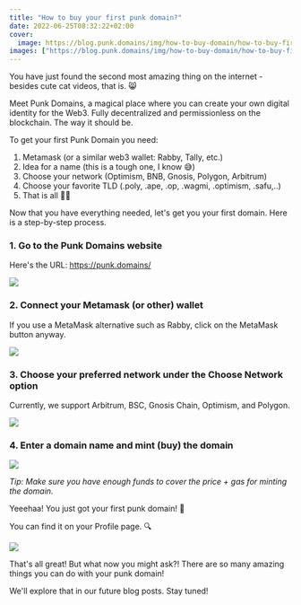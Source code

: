```yaml
---
title: "How to buy your first punk domain?"
date: 2022-06-25T08:32:22+02:00
cover:
  image: https://blog.punk.domains/img/how-to-buy-domain/how-to-buy-first-domain.png
images: ["https://blog.punk.domains/img/how-to-buy-domain/how-to-buy-first-domain.png"]
---
```


You have just found the second most amazing thing on the internet - besides cute cat videos, that is. 😸

Meet Punk Domains, a magical place where you can create your own digital identity for the Web3. Fully decentralized and permissionless on the blockchain. The way it should be.

To get your first Punk Domain you need:

1. Metamask (or a similar web3 wallet: Rabby, Tally, etc.)
2. Idea for a name (this is a tough one, I know 😅)  
3. Choose your network (Optimism, BNB, Gnosis, Polygon, Arbitrum)
4. Choose your favorite TLD (.poly, .ape, .op, .wagmi, .optimism, .safu,..)
5. That is all 🤘😎

Now that you have everything needed, let's get you your first domain. Here is a step-by-step process. 

### 1. Go to the Punk Domains website

Here's the URL: https://punk.domains/

![](/img/how-to-buy-domain/1.png)

### 2. Connect your Metamask (or other) wallet

If you use a MetaMask alternative such as Rabby, click on the MetaMask button anyway.

![](/img/how-to-buy-domain/2.png)

### 3. Choose your preferred network under the Choose Network option

Currently, we support Arbitrum, BSC, Gnosis Chain, Optimism, and Polygon.

![](/img/how-to-buy-domain/3.png)

### 4. Enter a domain name and mint (buy) the domain

![](/img/how-to-buy-domain/4.png)

*Tip: Make sure you have enough funds to cover the price + gas for minting the domain.*

Yeeehaa! You just got your first punk domain! 👏

You can find it on your Profile page. 🔍

![](/img/how-to-buy-domain/5.png)

That's all great! But what now you might ask?! There are so many amazing things you can do with your punk domain! 

We'll explore that in our future blog posts. Stay tuned!
